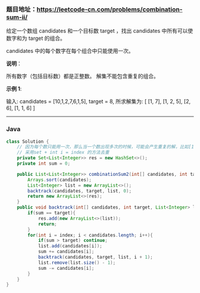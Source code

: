 ### 题目地址：https://leetcode-cn.com/problems/combination-sum-ii/

给定一个数组 candidates 和一个目标数 target ，找出 candidates 中所有可以使数字和为 target 的组合。

candidates 中的每个数字在每个组合中只能使用一次。

**说明**：

所有数字（包括目标数）都是正整数。
解集不能包含重复的组合。 

**示例 1**:

输入: candidates = [10,1,2,7,6,1,5], target = 8,
所求解集为:
[
  [1, 7],
  [1, 2, 5],
  [2, 6],
  [1, 1, 6]
]

---

### Java
``` java
class Solution {
    // 因为每个数只能用一次，那么当一个数出现多次的时候，可能会产生重复的解，比如[1, 1, 2]则可能有[1, 2](第一个1),[1, 2](第二个1)
    // 采用set + int i = index 的方法去重
    private Set<List<Integer>> res = new HashSet<>();
    private int sum = 0;

    public List<List<Integer>> combinationSum2(int[] candidates, int target) {
        Arrays.sort(candidates);
        List<Integer> list = new ArrayList<>();
        backtrack(candidates, target, list, 0);
        return new ArrayList<>(res);
    }
    public void backtrack(int[] candidates, int target, List<Integer> list, int index){
        if(sum == target){
            res.add(new ArrayList<>(list));
            return;
        }
        for(int i = index; i < candidates.length; i++){
            if(sum > target) continue;
            list.add(candidates[i]);
            sum += candidates[i];
            backtrack(candidates, target, list, i + 1);
            list.remove(list.size() - 1);
            sum -= candidates[i];
        }
    }
}
```
